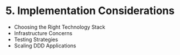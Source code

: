 # 5. Implementation Considerations

- Choosing the Right Technology Stack
- Infrastructure Concerns
- Testing Strategies
- Scaling DDD Applications
